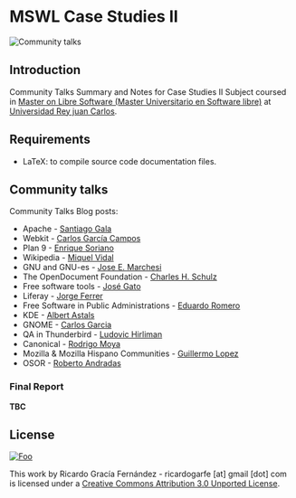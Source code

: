 MSWL Case Studies II
=====================

![Community talks](https://raw.github.com/ricardogarfe/mswl-case-studies-ii/master/images/community.jpg)

## Introduction

Community Talks Summary and Notes for Case Studies II Subject coursed in [Master on Libre Software (Master Universitario en Software libre)](http://master.libresoft.es/) at [Universidad Rey juan Carlos](http://www.urjc.es/).

## Requirements

* LaTeX: to compile source code documentation files.

## Community talks

Community Talks Blog posts:

* Apache - [Santiago Gala](http://mastersfwlurjc.blogspot.com.es/2013/02/apache-software-foundation-communtity.html)
* Webkit - [Carlos García Campos](http://mastersfwlurjc.blogspot.com.es/2013/02/webkit-community-talk.html)
* Plan 9 - [Enrique Soriano](http://mastersfwlurjc.blogspot.com.es/2013/02/webkit-community-talk.html)
* Wikipedia - [Miquel Vidal](http://mastersfwlurjc.blogspot.com.es/2013/03/wikipedia-from-chaos-to-order-community.html)
* GNU and GNU-es - [Jose E. Marchesi](http://mastersfwlurjc.blogspot.com.es/2013/03/gnu-project-community-talk.html)
* The OpenDocument Foundation - [Charles H. Schulz](http://mastersfwlurjc.blogspot.com.es/2013/03/the-document-foundation-community-talk.html)
* Free software tools - [José Gato](http://mastersfwlurjc.blogspot.com.es/2013/03/libre-desktops-and-public.html)
* Liferay - [Jorge Ferrer](http://mastersfwlurjc.blogspot.com.es/2013/03/liferay-community-talk-by-jorge-ferrer.html)
* Free Software in Public Administrations - [Eduardo Romero](http://mastersfwlurjc.blogspot.com.es/2013/03/public-administrations-floss-migration.html)
* KDE - [Albert Astals](http://mastersfwlurjc.blogspot.com.es/2013/02/kde-community-talk.html)
* GNOME - [Carlos Garcia](http://mastersfwlurjc.blogspot.com.es/2013/03/gnome-community-talk.html)
* QA in Thunderbird - [Ludovic Hirliman](http://mastersfwlurjc.blogspot.com.es/2013/04/thunderbird-qa-community-talk.html)
* Canonical - [Rodrigo Moya](http://mastersfwlurjc.blogspot.com.es/2013/03/canonical-community-talk.html)
* Mozilla & Mozilla Hispano Communities - [Guillermo Lopez](http://mastersfwlurjc.blogspot.com.es/2013/02/mozilla-foundation-community-talk.html)
* OSOR - [Roberto Andradas](http://mastersfwlurjc.blogspot.com.es/2013/04/osor-forge-community-talk.html)

### Final Report 

**TBC**

## License

<a href="http://creativecommons.org/licenses/by/3.0/" rel="Creative Commons Attribution 3.0">![Foo](http://i.creativecommons.org/l/by/3.0/88x31.png)</a>

This work by Ricardo Gracía Fernández - ricardogarfe [at] gmail [dot] com is licensed under a [Creative Commons Attribution 3.0 Unported License](http://creativecommons.org/licenses/by/3.0/).

